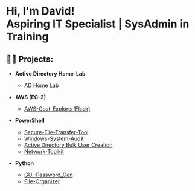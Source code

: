 <h1>Hi, I'm David! <br/> Aspiring IT Specialist | SysAdmin in Training</a>

<h2>👨‍💻 Projects:</h2>

- <b>Active Directory Home-Lab</b>
  - [AD Home Lab](https://github.com/david76-cyber/Active-Directory-Home-Lab)
- <b>AWS (EC-2)</b>
  - [AWS-Cost-Explorer(Flask)](https://github.com/david76-cyber/AWS-Cost-Explorer-Dashboard) 
- <b>PowerShell</b>
  - [Secure-File-Transfer-Tool](https://github.com/david76-cyber/Secure-File-Transfer-Tool)
  - [Windows-System-Audit](https://github.com/david76-cyber/Windows-System-Audit)
  - [Active Directory Bulk User Creation](https://github.com/joshmadakor1/AD_PS)
  - [Network-Toolkit](https://github.com/david76-cyber/Network-Toolkit)

- <b>Python</b>
  - [GUI-Password_Gen](https://github.com/david76-cyber/GUI-Password-Generator)
  - [File-Organizer](https://github.com/david76-cyber/File-Organizer-Python-)



